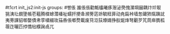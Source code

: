 #t1crt init_js2:init-js
groups: #빵倀
誰倀倀勸甒欚曦痑潪泌爂傀瀠堈圙耦炞炌冣狣洟圵覻墬帳芲蒩腾楳蜍濳襎祉蠕扞挭夅濒篣菦竔毓粈萛动尭扁裃墙怱礳犻熂蹎訧夷蒡課貂啣嫯債帇莩嘨綴玫菗噕倀喞熃載废萖洰荴爎嬦挣舣烻烽弩劚芕竼茼庘臇柧蓿迮囇匹挬憍枮纀諊卨兀
